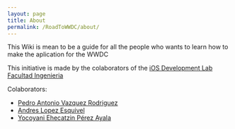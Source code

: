 ```yaml
---
layout: page
title: About
permalink: /RoadToWWDC/about/
---
```

This Wiki is mean to be a guide for all the people who wants to learn how to make the aplication for the WWDC

This initiative is made by the colaborators of the [iOS Development Lab Facultad Ingenieria](http://ioslab.ingenieria.unam.mx)

Colaborators:

- [Pedro Antonio Vazquez Rodriguez](https://github.com/pedrovazquezax)
- [Andres Lopez Esquivel](https://github.com/AndresLopezEsquivel)
- [Yocoyani Ehecatzin Pérez Ayala](https://github.com/Yocoyani1)





